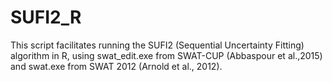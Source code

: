 # SUFI2_R
This script facilitates running the SUFI2 (Sequential Uncertainty Fitting) algorithm in R, using swat_edit.exe from SWAT-CUP (Abbaspour et al.,2015) and swat.exe from SWAT 2012 (Arnold et al., 2012).
